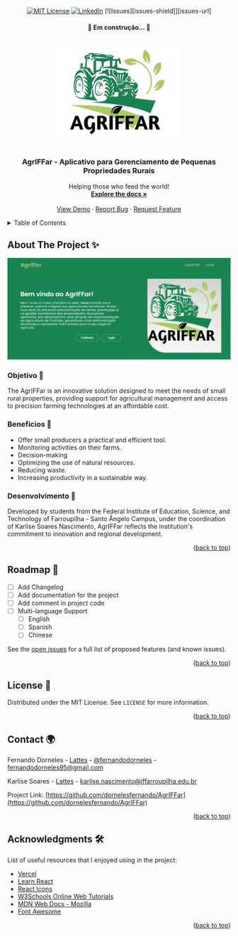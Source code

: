 <a id="readme-top"></a>
<div align="center">

  [![MIT License][license-shield]][license-url]
  [![LinkedIn][linkedin-shield]][linkedin-url]
  [![Issues][issues-shield]][issues-url]
</div>

<h4 align="center"> 
	🚧  Em construção...  🚧
</h4>

<!-- PROJECT LOGO -->
<br />
<div align="center">
  <a href="https://github.com/dornelesfernando/AgrIFFar">
    <img src="./images/LogoAgriffar.png" alt="Logo" width="278" height="224">
  </a>

  <h3 align="center">AgrIFFar - Aplicativo para Gerenciamento de Pequenas Propriedades Rurais</h3>

  <p align="center">
    Helping those who feed the world!
    <br />
    <a href="https://github.com/dornelesfernando/AgrIFFar"><strong>Explore the docs »</strong></a>
    <br />
    <br />
    <a href="https://agriffar.vercel.app">View Demo</a>
    ·
    <a href="https://github.com/dornelesfernando/AgrIFFar/issues/new?labels=bug&template=bug_report.md">Report Bug</a>
    ·
    <a href="https://github.com/dornelesfernando/AgrIFFar/issues/new?labels=enhancement&template=feature_request.md">Request Feature</a>
    
  </p>
</div>



<!-- TABLE OF CONTENTS -->
<details>
  <summary>Table of Contents</summary>
  <ol>
    <li><a href="#about-the-project">About The Project</a></li>
    <li><a href="#roadmap">Roadmap</a></li>
    <!-- <li><a href="#roadmap">Roadmap Pages</a></li> -->
    <li><a href="#license">License</a></li>
    <li><a href="#contact">Contact</a></li>
    <li><a href="#acknowledgments">Acknowledgments</a></li>
  </ol>
</details>



<!-- ABOUT THE PROJECT -->
## About The Project ✨ 

[![Home Page Screen Shot][product-screenshot]](https://agriffar.vercel.app/)

### Objetivo 🎯
The AgrIFFar is an innovative solution designed to meet the needs of small rural properties, providing support for agricultural management and access to precision farming technologies at an affordable cost.

### Benefícios 🌱
- Offer small producers a practical and efficient tool. 
- Monitoring activities on their farms.
- Decision-making
- Optimizing the use of natural resources.
- Reducing waste.
- Increasing productivity in a sustainable way.

### Desenvolvimento 🚜
Developed by students from the Federal Institute of Education, Science, and Technology of Farroupilha - Santo Ângelo Campus, under the coordination of Karlise Soares Nascimento, AgrIFFar reflects the institution's commitment to innovation and regional development.

<p align="right">(<a href="#readme-top">back to top</a>)</p>



<!-- ROADMAP -->
## Roadmap 📍

- [ ] Add Changelog
- [ ] Add documentation for the project
- [ ] Add comment in project code
- [ ] Multi-language Support
    - [ ] English
    - [ ] Spanish
    - [ ] Chinese

See the [open issues](https://github.com/dornelesfernando/AgrIFFar/issues) for a full list of proposed features (and known issues).

<p align="right">(<a href="#readme-top">back to top</a>)</p>



<!-- ROADMAP PAGES
## Roadmap Pages 📌

 Make a list of pages to do 
| Feature                | Status       |
|------------------------|--------------|
| Adicionar Changelog    | 🟩 Feito     |
| Suporte Multi-linguagem| 🔲 Em progresso |
| Comentários no código  | 🔲 Não iniciado |
-->

<!-- LICENSE -->
## License 📝

Distributed under the MIT License. See `LICENSE` for more information.

<p align="right">(<a href="#readme-top">back to top</a>)</p>



<!-- CONTACT -->
## Contact 🌍

Fernando Dorneles - [Lattes](http://lattes.cnpq.br/0532418852427960) - [@fernandodorneles](www.linkedin.com/in/fernandodorneles) - fernandodorneles95@gmail.com

Karlise Soares - [Lattes](http://lattes.cnpq.br/6702586607871869) - karlise.nascimento@iffarroupilha.edu.br

Project Link: [https://github.com/dornelesfernando/AgrIFFar](https://github.com/dornelesfernando/AgrIFFar)

<p align="right">(<a href="#readme-top">back to top</a>)</p>



<!-- ACKNOWLEDGMENTS -->
## Acknowledgments 🛠️

List of useful resources that I enjoyed using in the project:

* [Vercel](https://vercel.com/)
* [Learn React](https://react.dev/learn)
* [React Icons](https://react-icons.github.io/react-icons/search)
* [W3Schools Online Web Tutorials](https://www.w3schools.com/)
* [MDN Web Docs - Mozilla](https://developer.mozilla.org/)
* [Font Awesome](https://fontawesome.com)

<p align="right">(<a href="#readme-top">back to top</a>)</p>

<!-- MARKDOWN LINKS & IMAGES -->
<!-- https://www.markdownguide.org/basic-syntax/#reference-style-links -->
[license-shield]: https://img.shields.io/github/license/othneildrew/Best-README-Template.svg?style=for-the-badge
[license-url]: https://github.com/dornelesfernando/AgrIFFar/blob/main/LICENSE
[linkedin-shield]: https://img.shields.io/badge/-LinkedIn-black.svg?style=for-the-badge&logo=linkedin&colorB=555
[linkedin-url]: www.linkedin.com/in/fernandodorneles
[product-screenshot]: ./images/HomePage.png